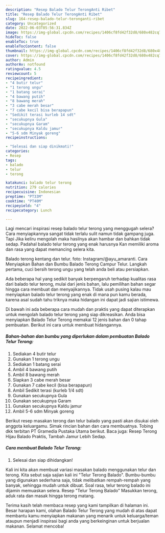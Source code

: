 ```yaml
---
description: "Resep Balado Telur TerongAnti Ribet"
title: "Resep Balado Telur TerongAnti Ribet"
slug: 164-resep-balado-telur-teronganti-ribet
category: Uncategorized
date: 2022-06-03T05:56:31.834Z
image: https://img-global.cpcdn.com/recipes/1406cf8fd42f32d8/680x482cq70/balado-telur-terong-foto-resep-utama.jpg
hideToc: false
enableToc: true
enableTocContent: false
thumbnail: https://img-global.cpcdn.com/recipes/1406cf8fd42f32d8/680x482cq70/balado-telur-terong-foto-resep-utama.jpg
cover: https://img-global.cpcdn.com/recipes/1406cf8fd42f32d8/680x482cq70/balado-telur-terong-foto-resep-utama.jpg
author: Admin
authorAv: notfound
ratingvalue: 4.5
reviewcount: 5
recipeingredient:
- "4 butir telur"
- "1 terong ungu"
- "1 batang serai"
- "4 bawang putih"
- "8 bawang merah"
- "3 cabe merah besar"
- "7 cabe kecil bisa berapapun"
- "Sedikit terasi kurleb 14 sdt"
- "secukupnya Gula"
- "secukupnya Garam"
- "secukupnya Kaldu jamur"
- "5-6 sdm Minyak goreng"
recipeinstructions:

- "Selesai dan siap dinikmati!"
categories:
- Resep
tags:
- balado
- telur
- terong

katakunci: balado telur terong 
nutrition: 279 calories
recipecuisine: Indonesian
preptime: "PT33M"
cooktime: "PT40M"
recipeyield: "4"
recipecategory: Lunch

---
```



Lagi mencari inspirasi resep balado telur terong yang menggugah selera? Cara menyiapkannya sangat tidak terlalu sulit namun tidak gampang juga. Tapi Jika keliru mengolah maka hasilnya akan hambar dan bahkan tidak sedap. Padahal balado telur terong yang enak harusnya Kan memiliki aroma dan rasa yang dapat memancing selera kita.


Balado terong kentang dan telur. foto: Instagram/@ayu_amaranti. Cara Menyiapkan Bahan dan Bumbu Balado Terong Campur Telur. Langkah pertama, cuci bersih terong ungu yang telah anda beli atau persiapkan.

Ada beberapa hal yang sedikit banyak berpengaruh terhadap kualitas rasa dari balado telur terong, mulai dari jenis bahan, lalu pemilihan bahan segar hingga cara membuat dan menyajikannya. Tidak usah pusing kalau mau menyiapkan balado telur terong yang enak di mana pun kamu berada, karena asal sudah tahu triknya maka hidangan ini dapat jadi sajian istimewa.


Di bawah ini ada beberapa cara mudah dan praktis yang dapat diterapkan untuk mengolah balado telur terong yang siap dikreasikan. Anda bisa menyiapkan Balado Telur Terong memakai 12 jenis bahan dan 0 tahap pembuatan. Berikut ini cara untuk membuat hidangannya.

<!--inarticleads1-->

##### Bahan-bahan dan bumbu yang diperlukan dalam pembuatan Balado Telur Terong:

1. Sediakan 4 butir telur
1. Gunakan 1 terong ungu
1. Sediakan 1 batang serai
1. Ambil 4 bawang putih
1. Ambil 8 bawang merah
1. Siapkan 3 cabe merah besar
1. Gunakan 7 cabe kecil (bisa berapapun)
1. Ambil Sedikit terasi (kurleb 1/4 sdt)
1. Gunakan secukupnya Gula
1. Gunakan secukupnya Garam
1. Gunakan secukupnya Kaldu jamur
1. Ambil 5-6 sdm Minyak goreng


Berikut resep masakan terong dan telur balado yang pasti akan disukai oleh anggota keluargamu. Simak rincian bahan dan cara membuatnya. Tobing dkk terbitan PT Gramedia Pustaka Utama berikut. Baca juga: Resep Terong Hijau Balado Praktis, Tambah Jamur Lebih Sedap. 

<!--inarticleads2-->

##### Cara membuat Balado Telur Terong:


1. Selesai dan siap dihidangkan!

Kali ini kita akan membuat variasi masakan balado menggunakan telur dan terong. Kita sebut saja sajian kali ini &#34;Telur Terong Balado&#34;. Bumbu-bumbu yang digunakan sederhana saja, tidak melibatkan rempah-rempah yang banyak, sehingga mudah untuk dibuat. Soal rasa, telur terong balado ini dijamin memuaskan selera. Resep &#34;Telur Terong Balado&#34; Masukkan terong, aduk rata dan masak hingga terong matang. 

Terima kasih telah membaca resep yang kami tampilkan di halaman ini. Besar harapan kami, olahan Balado Telur Terong yang mudah di atas dapat membantu kamu menyiapkan makanan yang menarik untuk keluarga/teman ataupun menjadi inspirasi bagi anda yang berkeinginan untuk berjualan makanan. Selamat mencoba!
